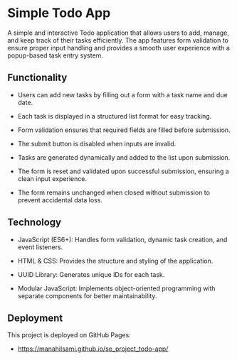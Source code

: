 # Simple Todo App

A simple and interactive Todo application that allows users to add, manage, and keep track of their tasks efficiently. The app features form validation to ensure proper input handling and provides a smooth user experience with a popup-based task entry system.

## Functionality

- Users can add new tasks by filling out a form with a task name and due date.

- Each task is displayed in a structured list format for easy tracking.

- Form validation ensures that required fields are filled before submission.

- The submit button is disabled when inputs are invalid.

- Tasks are generated dynamically and added to the list upon submission.

- The form is reset and validated upon successful submission, ensuring a clean input experience.

- The form remains unchanged when closed without submission to prevent accidental data loss.

## Technology

- JavaScript (ES6+): Handles form validation, dynamic task creation, and event listeners.

- HTML & CSS: Provides the structure and styling of the application.

- UUID Library: Generates unique IDs for each task.

- Modular JavaScript: Implements object-oriented programming with separate components for better maintainability.

## Deployment

This project is deployed on GitHub Pages:

- https://manahilsami.github.io/se_project_todo-app/

